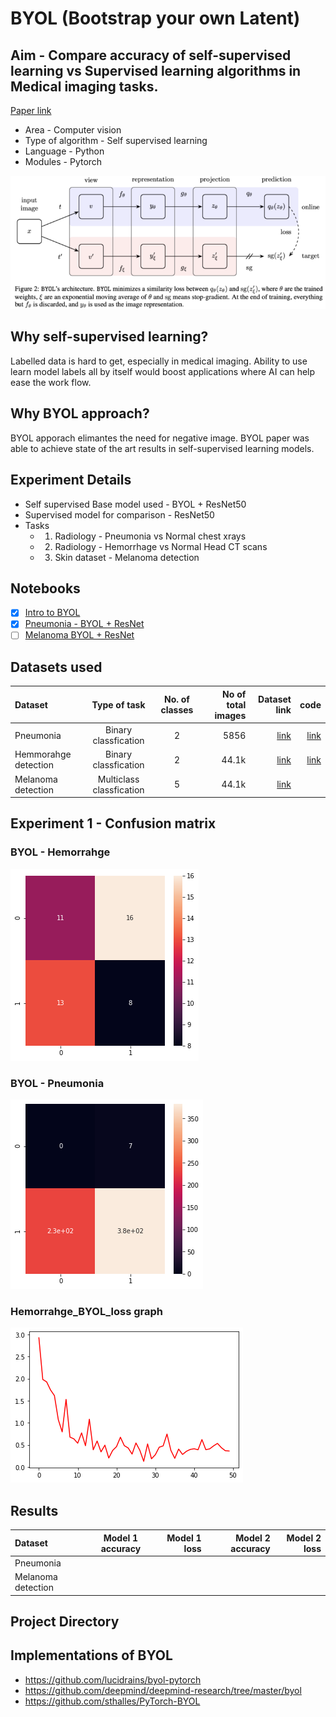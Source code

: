 # BYOL (Bootstrap your own Latent)

## Aim - Compare accuracy of self-supervised learning vs Supervised learning algorithms in Medical imaging tasks. 
[Paper link](https://arxiv.org/abs/2006.07733)


- Area - Computer vision
- Type of algorithm - Self supervised learning
- Language - Python
- Modules - Pytorch

![Architecture design](Images/BYOL_architecture.png)

## Why self-supervised learning?
Labelled data is hard to get, especially in medical imaging. Ability to use learn model labels all by itself would boost applications where AI can help ease the work flow. 

## Why BYOL approach?
BYOL apporach elimantes the need for negative image. BYOL paper was able to achieve state of the art results in self-supervised learning models.

## Experiment Details
- Self supervised Base model used  - BYOL + ResNet50
- Supervised model for comparison  - ResNet50
- Tasks
  - 1. Radiology - Pneumonia vs  Normal chest xrays
  - 2. Radiology - Hemorrhage vs  Normal Head CT scans
  - 3. Skin dataset - Melanoma detection

## Notebooks
- [x] [Intro to BYOL]('https://github.com/Amritpal-001/Paper_Implementations/edit/master/self_supervised/BYOL/BYOL_Understanding_model.ipynb')
- [x] [Pneumonia - BYOL + ResNet]('https://github.com/Amritpal-001/Deep-learning/blob/master/self_supervised/BYOL/Self_Supervised_learning%20-%20Pneumonia%20classify.ipynb')
- [ ] [Melanoma BYOL + ResNet]()

## Datasets used

| Dataset  | Type of task | No. of classes  | No of total images | Dataset link | code | 
| :---         |     :---:      | :---:      |          ---: |   ---: |---: |
|  Pneumonia | Binary classfication  | 2  | 5856 | [link](https://www.kaggle.com/paultimothymooney/chest-xray-pneumonia) |  [link]('https://github.com/Amritpal-001/Deep-learning/blob/master/self_supervised/BYOL/Self_Supervised_learning%20-%20Pneumonia%20classify.ipynb') | 
|  Hemmorahge detection | Binary classfication  | 2  | 44.1k | [link](https://www.kaggle.com/felipekitamura/head-ct-hemorrhage) |  [link]('https://github.com/Amritpal-001/Deep-learning/blob/master/self_supervised/BYOL/Self_Supervised_learning%20-%20Pneumonia%20classify.ipynb') |  
|  Melanoma detection | Multiclass classfication  | 5  | 44.1k | [link](https://www.kaggle.com/cdeotte/jpeg-melanoma-192x192) |   |  


## Experiment 1 - Confusion matrix
### BYOL - Hemorrahge 
![BYOL - Hemorrahge](https://github.com/Amritpal-001/Deep-learning/blob/master/self_supervised/BYOL/Images/experiment_1/Hemorrahge_cm.png)
### BYOL - Pneumonia
![BYOL - Pneumonia dataset](https://github.com/Amritpal-001/Deep-learning/blob/master/self_supervised/BYOL/Images/experiment_1/Pneumonia_cm.png)
### Hemorrahge_BYOL_loss graph
![Hemorrahge_BYOL_loss](https://github.com/Amritpal-001/Deep-learning/blob/master/self_supervised/BYOL/Images/experiment_1/Hemorrahge_BYOL_loss.png)


## Results

| Dataset  | Model 1 accuracy | Model 1 loss | Model 2 accuracy | Model 2 loss | 
| :---         |     :---:      |          ---: |   ---: |          ---: |
|  Pneumonia |   |  | | |
|  Melanoma detection | |  | | |


## Project Directory 



## Implementations of BYOL
- https://github.com/lucidrains/byol-pytorch
- https://github.com/deepmind/deepmind-research/tree/master/byol
- https://github.com/sthalles/PyTorch-BYOL
